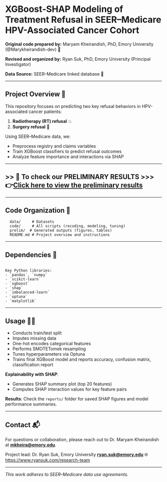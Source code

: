 # XGBoost‑SHAP Modeling of Treatment Refusal in SEER–Medicare HPV-Associated Cancer Cohort

**Original code prepared by:** Maryam Kheirandish, PhD, Emory University (@Marykheirandish-dev) 📝

**Revised and organized by:** Ryan Suk, PhD, Emory University (Principal Investigator)

**Data Source:** SEER–Medicare linked database 🏥


---

## Project Overview 🌟

This repository focuses on predicting two key refusal behaviors in HPV-associated cancer patients:

1. **Radiotherapy (RT) refusal** 💥
2. **Surgery refusal** 🔪

Using SEER–Medicare data, we:

* Preprocess registry and claims variables
* Train XGBoost classifiers to predict refusal outcomes
* Analyze feature importance and interactions via SHAP

---
## >> 🤖 To check our PRELIMINARY RESULTS >>> 👉[Click here to view the preliminary results](https://github.com/ryan-suk/SHAP_HPV_Tx_Refusal/tree/main/prelim)
---
## Code Organization 📂

```
  data/     # Datasets
  code/     # All scripts (recoding, modeling, tuning)
  prelim/  # Generated outputs (figures, tables)
  README.md # Project overview and instructions
```

---

## Dependencies 🔌

````

Key Python libraries:
- `pandas`, `numpy` 
- `scikit-learn` 
- `xgboost` 
- `shap` 
- `imbalanced-learn` 
- `optuna` 
- `matplotlib` 
````
---

## Usage 🏃‍♀️

* Conducts train/test split
* Imputes missing data
* One-hot encodes categorical features
* Performs SMOTETomek resampling
* Tunes hyperparameters via Optuna
* Trains final XGBoost model and reports accuracy, confusion matrix, classification report

**Explainability with SHAP**:

   * Generates SHAP summary plot (top 20 features)
   * Computes SHAP interaction values for key feature pairs

**Results**:
   Check the `reports/` folder for saved SHAP figures and model performance summaries.

---

## Contact 📬

For questions or collaboration, please reach out to Dr. Maryam Kheirandish at **[mkheira@emory.edu](mailto:mkheira@emory.edu)**.

Project lead: Dr. Ryan Suk, Emory University **[ryan.suk@emory.edu](mailto:ryan.suk@emory.edu)** 🌐 https://www.ryansuk.com/research-team

---

*This work adheres to SEER–Medicare data use agreements.*

